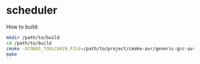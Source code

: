 # scheduler

How to build:
```bash
mkdir /path/to/build
cd /path/to/build
cmake -DCMAKE_TOOLCHAIN_FILE=/path/to/project/cmake-avr/generic-gcc-avr.cmake /path/to/project
make
``
